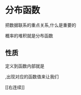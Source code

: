 # 分布函数

把数据联系的重点关系,什么是重要的

概率的堆积就是分布函数


## 性质

定义到函数内部就是

,出现对应的函数值来让我们

<!-- 我要写大量的定义,用于之后的数据整理问题 -->
[[右连续]]